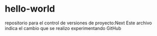 # hello-world
repositorio para el control de versiones de proyecto:Next
Este archivo indica el cambio que se realizo experimentando GitHub
